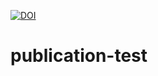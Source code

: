 [![DOI](https://zenodo.org/badge/799622417.svg)](https://zenodo.org/doi/10.5281/zenodo.11181826)

# publication-test
